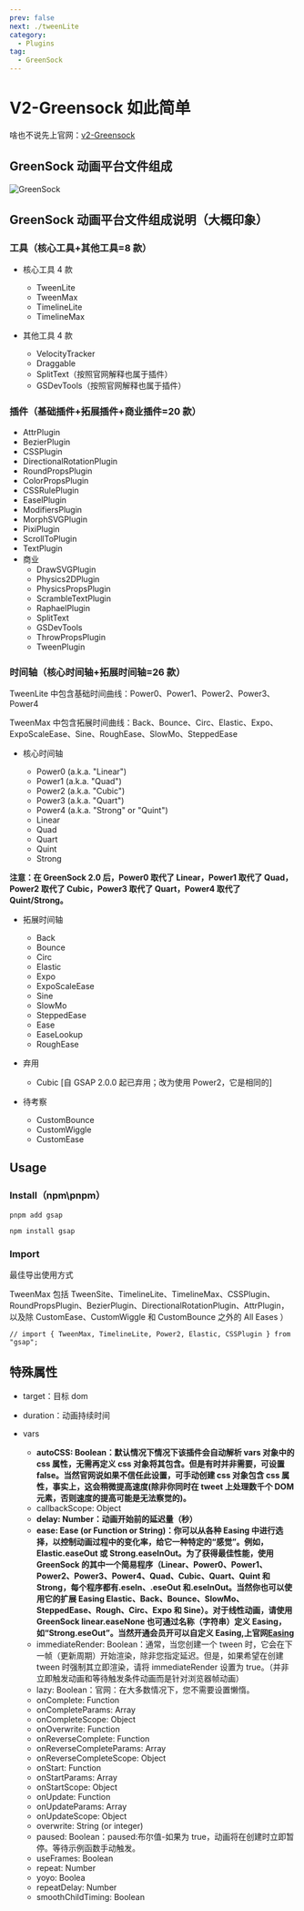 ```yaml
---
prev: false
next: ./tweenLite
category:
  - Plugins
tag:
  - GreenSock
---
```


# V2-Greensock 如此简单

啥也不说先上官网：[v2-Greensock](https://greensock.com/docs/v2)

<!-- more -->

## GreenSock 动画平台文件组成

![GreenSock](./img/greensock.jpg)

## GreenSock 动画平台文件组成说明（大概印象）

### 工具（核心工具+其他工具=8 款）

- 核心工具 4 款

  - TweenLite
  - TweenMax
  - TimelineLite
  - TimelineMax

- 其他工具 4 款
  - VelocityTracker
  - Draggable
  - SplitText（按照官网解释也属于插件）
  - GSDevTools（按照官网解释也属于插件）

### 插件（基础插件+拓展插件+商业插件=20 款）

- AttrPlugin
- BezierPlugin
- CSSPlugin
- DirectionalRotationPlugin
- RoundPropsPlugin
- ColorPropsPlugin
- CSSRulePlugin
- EaselPlugin
- ModifiersPlugin
- MorphSVGPlugin
- PixiPlugin
- ScrollToPlugin
- TextPlugin
- 商业
  - DrawSVGPlugin
  - Physics2DPlugin
  - PhysicsPropsPlugin
  - ScrambleTextPlugin
  - RaphaelPlugin
  - SplitText
  - GSDevTools
  - ThrowPropsPlugin
  - TweenPlugin

### 时间轴（核心时间轴+拓展时间轴=26 款）

TweenLite 中包含基础时间曲线：Power0、Power1、Power2、Power3、Power4

TweenMax 中包含拓展时间曲线：Back、Bounce、Circ、Elastic、Expo、ExpoScaleEase、Sine、RoughEase、SlowMo、SteppedEase

- 核心时间轴

  - Power0 (a.k.a. "Linear")
  - Power1 (a.k.a. "Quad")
  - Power2 (a.k.a. "Cubic")
  - Power3 (a.k.a. "Quart")
  - Power4 (a.k.a. "Strong" or "Quint")
  - Linear
  - Quad
  - Quart
  - Quint
  - Strong

**注意：在 GreenSock 2.0 后，Power0 取代了 Linear，Power1 取代了 Quad，Power2 取代了 Cubic，Power3 取代了 Quart，Power4 取代了 Quint/Strong。**

- 拓展时间轴

  - Back
  - Bounce
  - Circ
  - Elastic
  - Expo
  - ExpoScaleEase
  - Sine
  - SlowMo
  - SteppedEase
  - Ease
  - EaseLookup
  - RoughEase

- 弃用

  - Cubic [自 GSAP 2.0.0 起已弃用；改为使用 Power2，它是相同的]

- 待考察

  - CustomBounce
  - CustomWiggle
  - CustomEase

## Usage

### Install（npm\pnpm）

```sh:no-line-numbers
pnpm add gsap

npm install gsap
```

### Import

最佳导出使用方式

TweenMax 包括 TweenSite、TimelineLite、TimelineMax、CSSPlugin、RoundPropsPlugin、BezierPlugin、DirectionalRotationPlugin、AttrPlugin，以及除 CustomEase、CustomWiggle 和 CustomBounce 之外的 All Eases ）

```js:no-line-numbers
// import { TweenMax, TimelineLite, Power2, Elastic, CSSPlugin } from "gsap";
```

## 特殊属性

- target：目标 dom

- duration：动画持续时间

- vars

  - **autoCSS: Boolean：默认情况下情况下该插件会自动解析 vars 对象中的 css 属性，无需再定义 css 对象将其包含。但是有时并非需要，可设置 false。当然官网说如果不信任此设置，可手动创建 css 对象包含 css 属性，事实上，这会稍微提高速度(除非你同时在 tweet 上处理数千个 DOM 元素，否则速度的提高可能是无法察觉的)。**
  - callbackScope: Object
  - **delay: Number：动画开始前的延迟量（秒）**
  - **ease: Ease (or Function or String)：你可以从各种 Easing 中进行选择，以控制动画过程中的变化率，给它一种特定的“感觉”。例如，Elastic.easeOut 或 Strong.easeInOut。为了获得最佳性能，使用 GreenSock 的其中一个简易程序（Linear、Power0、Power1、Power2、Power3、Power4、Quad、Cubic、Quart、Quint 和 Strong，每个程序都有.eseIn、.eseOut 和.eseInOut。当然你也可以使用它的扩展 Easing Elastic、Back、Bounce、SlowMo、SteppedEase、Rough、Circ、Expo 和 Sine）。对于线性动画，请使用 GreenSock linear.easeNone 也可通过名称（字符串）定义 Easing，如“Strong.eseOut”。当然开通会员开可以自定义 Easing,上官网[Easing](https://greensock.com/docs/v2/Easing)**
  - immediateRender: Boolean：通常，当您创建一个 tween 时，它会在下一帧（更新周期）开始渲染，除非您指定延迟。但是，如果希望在创建 tween 时强制其立即渲染，请将 immediateRender 设置为 true。（并非立即触发动画和等待触发条件动画而是针对浏览器帧动画）
  - lazy: Boolean：官网：在大多数情况下，您不需要设置懒惰。
  - onComplete: Function
  - onCompleteParams: Array
  - onCompleteScope: Object
  - onOverwrite: Function
  - onReverseComplete: Function
  - onReverseCompleteParams: Array
  - onReverseCompleteScope: Object
  - onStart: Function
  - onStartParams: Array
  - onStartScope: Object
  - onUpdate: Function
  - onUpdateParams: Array
  - onUpdateScope: Object
  - overwrite: String (or integer)
  - paused: Boolean：paused:布尔值-如果为 true，动画将在创建时立即暂停。等待示例函数手动触发。
  - useFrames: Boolean
  - repeat: Number
  - yoyo: Boolea
  - repeatDelay: Number
  - smoothChildTiming: Boolean
